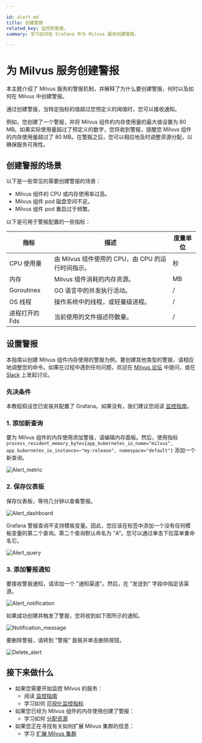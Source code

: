 ```yaml
---

id: alert.md
title: 创建警报
related_key: 监控和警报。
summary: 学习如何在 Grafana 中为 Milvus 服务创建警报。

---
```


# 为 Milvus 服务创建警报

本主题介绍了 Milvus 服务的警报机制，并解释了为什么要创建警报，何时以及如何在 Milvus 中创建警报。

通过创建警报，当特定指标的值超过您预定义的阈值时，您可以接收通知。

例如，您创建了一个警报，并将 Milvus 组件的内存使用量的最大值设置为 80 MB。如果实际使用量超过了预定义的数字，您将收到警报，提醒您 Milvus 组件的内存使用量超过了 80 MB。在警报之后，您可以相应地及时调整资源分配，以确保服务可用性。

## 创建警报的场景

以下是一些常见的需要创建警报的场景：

- Milvus 组件的 CPU 或内存使用率过高。
- Milvus 组件 pod 磁盘空间不足。
- Milvus 组件 pod 重启过于频繁。

以下是可用于警报配置的一些指标：

| 指标   | 描述  | 度量单位  |
| --------  | --------- | -------------- |
| CPU 使用量   | 由 Milvus 组件使用的 CPU，由 CPU 的运行时间指示。  | 秒    |
| 内存      | Milvus 组件消耗的内存资源。  | MB    |
| Goroutines   | GO 语言中的并发执行活动。  |  /   |
| OS 线程   | 操作系统中的线程，或轻量级进程。  |   / |
| 进程打开的 Fds   | 当前使用的文件描述符数量。  | /    |

## 设置警报
本指南以创建 Milvus 组件内存使用的警报为例。要创建其他类型的警报，请相应地调整您的命令。如果在过程中遇到任何问题，欢迎在 [Milvus 论坛](https://discuss.milvus.io/) 中提问，或在 [Slack](https://join.slack.com/t/milvusio/shared_invite/zt-e0u4qu3k-bI2GDNys3ZqX1YCJ9OM~GQ) 上发起讨论。

### 先决条件
本教程假设您已安装并配置了 Grafana。如果没有，我们建议您阅读 [监控指南](monitor.md)。

### 1. 添加新查询
要为 Milvus 组件的内存使用添加警报，请编辑内存面板。然后，使用指标 `process_resident_memory_bytes{app_kubernetes_io_name="milvus", app_kubernetes_io_instance=~"my-release", namespace="default"}` 添加一个新查询。

![Alert_metric](..//alert_metric.png "添加警报。")

### 2. 保存仪表板
保存仪表板，等待几分钟以查看警报。

![Alert_dashboard](..//alert_dashboard.png "保存仪表板。")

Grafana 警报查询不支持模板变量。因此，您应该在标签中添加一个没有任何模板变量的第二个查询。第二个查询默认命名为 "A"。您可以通过单击下拉菜单重命名它。

![Alert_query](..//alert_query.png "新添加的查询。")

### 3. 添加警报通知
要接收警报通知，请添加一个 "通知渠道"。然后，在 "发送到" 字段中指定该渠道。

![Alert_notification](..//alert_notification.png "指定通知渠道。")

如果成功创建并触发了警报，您将收到如下图所示的通知。

![Notification_message](..//notification_message.png "已创建并触发警报。")

要删除警报，请转到 "警报" 面板并单击删除按钮。

![Delete_alert](..//delete_alert.png "删除警报。")

## 接下来做什么

- 如果您需要开始监控 Milvus 的服务：
  - 阅读 [监控指南](monitor.md)
  - 学习如何 [可视化监控指标](visualize.md)
- 如果您已经为 Milvus 组件的内存使用创建了警报：
  - 学习如何 [分配资源](allocate.md#standalone)
- 如果您正在寻找有关如何扩展 Milvus 集群的信息：
  - 学习 [扩展 Milvus 集群](scaleout.md)